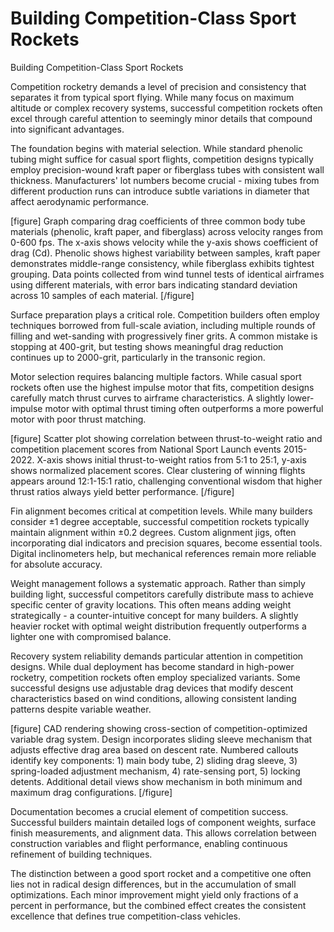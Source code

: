 # Building Competition-Class Sport Rockets

Building Competition-Class Sport Rockets

Competition rocketry demands a level of precision and consistency that separates it from typical sport flying. While many focus on maximum altitude or complex recovery systems, successful competition rockets often excel through careful attention to seemingly minor details that compound into significant advantages.

The foundation begins with material selection. While standard phenolic tubing might suffice for casual sport flights, competition designs typically employ precision-wound kraft paper or fiberglass tubes with consistent wall thickness. Manufacturers' lot numbers become crucial - mixing tubes from different production runs can introduce subtle variations in diameter that affect aerodynamic performance.

[figure]
Graph comparing drag coefficients of three common body tube materials (phenolic, kraft paper, and fiberglass) across velocity ranges from 0-600 fps. The x-axis shows velocity while the y-axis shows coefficient of drag (Cd). Phenolic shows highest variability between samples, kraft paper demonstrates middle-range consistency, while fiberglass exhibits tightest grouping. Data points collected from wind tunnel tests of identical airframes using different materials, with error bars indicating standard deviation across 10 samples of each material.
[/figure]

Surface preparation plays a critical role. Competition builders often employ techniques borrowed from full-scale aviation, including multiple rounds of filling and wet-sanding with progressively finer grits. A common mistake is stopping at 400-grit, but testing shows meaningful drag reduction continues up to 2000-grit, particularly in the transonic region.

Motor selection requires balancing multiple factors. While casual sport rockets often use the highest impulse motor that fits, competition designs carefully match thrust curves to airframe characteristics. A slightly lower-impulse motor with optimal thrust timing often outperforms a more powerful motor with poor thrust matching.

[figure]
Scatter plot showing correlation between thrust-to-weight ratio and competition placement scores from National Sport Launch events 2015-2022. X-axis shows initial thrust-to-weight ratios from 5:1 to 25:1, y-axis shows normalized placement scores. Clear clustering of winning flights appears around 12:1-15:1 ratio, challenging conventional wisdom that higher thrust ratios always yield better performance.
[/figure]

Fin alignment becomes critical at competition levels. While many builders consider ±1 degree acceptable, successful competition rockets typically maintain alignment within ±0.2 degrees. Custom alignment jigs, often incorporating dial indicators and precision squares, become essential tools. Digital inclinometers help, but mechanical references remain more reliable for absolute accuracy.

Weight management follows a systematic approach. Rather than simply building light, successful competitors carefully distribute mass to achieve specific center of gravity locations. This often means adding weight strategically - a counter-intuitive concept for many builders. A slightly heavier rocket with optimal weight distribution frequently outperforms a lighter one with compromised balance.

Recovery system reliability demands particular attention in competition designs. While dual deployment has become standard in high-power rocketry, competition rockets often employ specialized variants. Some successful designs use adjustable drag devices that modify descent characteristics based on wind conditions, allowing consistent landing patterns despite variable weather.

[figure]
CAD rendering showing cross-section of competition-optimized variable drag system. Design incorporates sliding sleeve mechanism that adjusts effective drag area based on descent rate. Numbered callouts identify key components: 1) main body tube, 2) sliding drag sleeve, 3) spring-loaded adjustment mechanism, 4) rate-sensing port, 5) locking detents. Additional detail views show mechanism in both minimum and maximum drag configurations.
[/figure]

Documentation becomes a crucial element of competition success. Successful builders maintain detailed logs of component weights, surface finish measurements, and alignment data. This allows correlation between construction variables and flight performance, enabling continuous refinement of building techniques.

The distinction between a good sport rocket and a competitive one often lies not in radical design differences, but in the accumulation of small optimizations. Each minor improvement might yield only fractions of a percent in performance, but the combined effect creates the consistent excellence that defines true competition-class vehicles.